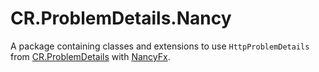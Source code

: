 # CR.ProblemDetails.Nancy

A package containing classes and extensions to use `HttpProblemDetails` from [CR.ProblemDetails](https://github.com/Cognisant/ProblemDetails) with [NancyFx](https://github.com/NancyFx/Nancy).